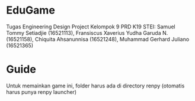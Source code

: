 # EduGame
Tugas Engineering Design Project Kelompok 9 PRD K19 STEI:
Samuel Tommy Setiadjie (16521113),
Fransiscus Xaverius Yudha Garuda N.(16521158),
Chiquita Ahsanunnisa (16521248),
Muhammad Gerhard Juliano (16521365)

# Guide
Untuk memainkan game ini, folder harus ada di directory renpy (otomatis harus punya renpy launcher)
